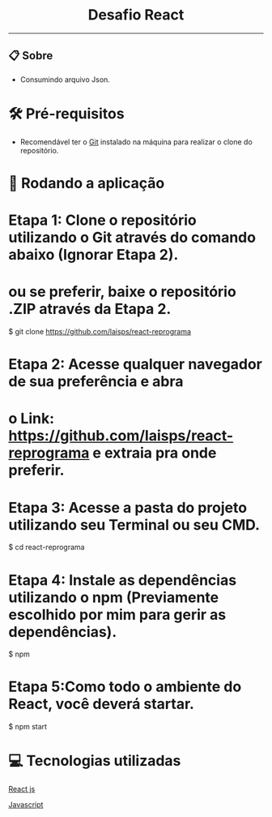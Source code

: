 <div>
  <h1 align="center">Desafio React </h1>
</div>

---

## 📋 Sobre

- Consumindo arquivo Json.

# 🛠 Pré-requisitos

- Recomendável ter o [Git](https://git-scm.com/) instalado na máquina para realizar o clone do repositório.

# 🎲 Rodando a aplicação

# Etapa 1: Clone o repositório utilizando o Git através do comando abaixo (Ignorar Etapa 2).

# ou se preferir, baixe o repositório .ZIP através da Etapa 2.

$ git clone https://github.com/laisps/react-reprograma

# Etapa 2: Acesse qualquer navegador de sua preferência e abra

# o Link: https://github.com/laisps/react-reprograma e extraia pra onde preferir.

# Etapa 3: Acesse a pasta do projeto utilizando seu Terminal ou seu CMD.

$ cd react-reprograma

# Etapa 4: Instale as dependências utilizando o npm (Previamente escolhido por mim para gerir as dependências).

$ npm

# Etapa 5:Como todo o ambiente do React, você deverá startar.

$ npm start

# 💻 Tecnologias utilizadas

[React js](https://pt-br.reactjs.org/)

[Javascript](https://developer.mozilla.org/pt-BR/docs/Web/JavaScript)
